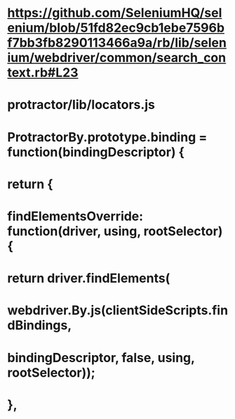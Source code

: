 # https://github.com/SeleniumHQ/selenium/blob/51fd82ec9cb1ebe7596bf7bb3fb8290113466a9a/rb/lib/selenium/webdriver/common/search_context.rb#L23
# protractor/lib/locators.js
#
# ProtractorBy.prototype.binding = function(bindingDescriptor) {
# return {
#   findElementsOverride: function(driver, using, rootSelector) {
#     return driver.findElements(
#         webdriver.By.js(clientSideScripts.findBindings,
#             bindingDescriptor, false, using, rootSelector));
#   },

